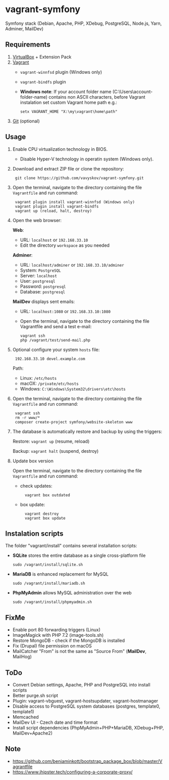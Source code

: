 # vagrant-symfony

Symfony stack (Debian, Apache, PHP, XDebug, PostgreSQL, Node.js, Yarn, Adminer, MailDev)

## Requirements
1. [VirtualBox](https://www.virtualbox.org/) + Extension Pack
2. [Vagrant](https://www.vagrantup.com/)
    - `vagrant-winnfsd` plugin (Windows only)
    - `vagrant-bindfs` plugin
    - **Windows note**: If your account folder name (C:\Users\account-folder-name\) contains non ASCII characters, before Vagrant instalation set custom Vagrant home path e.g.:
        
          setx VAGRANT_HOME "X:\my\vagrant\home\path"
        
4. [Git](https://git-scm.com/) (optional)

## Usage

1. Enable CPU virtualization technology in BIOS.

    - Disable Hyper-V technology in operatin system (Windows only).
      
2. Download and extract ZIP file or clone the repository:

        git clone https://github.com/vavyskov/vagrant-symfony.git

3. Open the terminal, navigate to the directory containing the file `Vagrantfile` and run command:

        vagrant plugin install vagrant-winnfsd (Windows only)
        vagrant plugin install vagrant-bindfs
        vagrant up (reload, halt, destroy)

4. Open the web browser:

    **Web**:
    - URL: `localhost` or `192.168.33.10`
    - Edit the directory `workspace` as you needed

    **Adminer**:
    - URL: `localhost/adminer` or `192.168.33.10/adminer`
	- System: `PostgreSQL`
    - Server: `localhost`
	- User: `postgresql`
	- Password: `postgresql`
	- Database: `postgresql`
	
	**MailDev** displays sent emails:
	- URL: `localhost:1080` or `192.168.33.10:1080`
    - Open the terminal, navigate to the directory containing the file Vagrantfile and send a test e-mail:
        
          vagrant ssh
          php /vagrant/test/send-mail.php 

5. Optional configure your system `hosts` file:

		192.168.33.10 devel.example.com

	Path:
    - Linux: `/etc/hosts`
	- macOX: `/private/etc/hosts`
	- Windows: `C:\Windows\System32\drivers\etc\hosts`

6. Open the terminal, navigate to the directory containing the file `Vagrantfile` and run command:

        vagrant ssh
        rm -r www/*
        composer create-project symfony/website-skeleton www

7. The database is automatically restore and backup by using the triggers:

    Restore: `vagrant up` (resume, reload)
    
    Backup: `vagrant halt` (suspend, destroy)

8. Update box version

    Open the terminal, navigate to the directory containing the file `Vagrantfile` and run command:
    
    - check updates:

            vagrant box outdated
        
    - box update:
    
            vagrant destroy
            vagrant box update

## Instalation scripts

The folder "vagrant/install" contains several installation scripts:

- **SQLite** stores the entire database as a single cross-platform file

      sudo /vagrant/install/sqlite.sh

- **MariaDB** is enhanced replacement for MySQL

      sudo /vagrant/install/mariadb.sh

- **PhpMyAdmin** allows MySQL administration over the web

      sudo /vagrant/install/phpmyadmin.sh

## FixMe

- Enable port 80 forwarding triggers (Linux)
- ImageMagick with PHP 7.2 (image-tools.sh)
- Restore MongoDB - check if the MongoDB is installed
- Fix (Drupal) file permission on macOS
- MailCatcher "From" is not the same as "Source From" (**MailDev**, MailHog)

## ToDo

- Convert Debian settings, Apache, PHP and PostgreSQL into install scripts
- Better purge.sh script
- Plugin: vagrant-vbguest, vagrant-hostsupdater, vagrant-hostmanager
- Disable access to PostgreSQL system databases (postgres, template0, template1)
- Memcached
- MailDev UI - Czech date and time format
- Install script dependencies (PhpMyAdmin+PHP+MariaDB, XDebug+PHP, MailDev+Apache2)

## Note

- https://github.com/benjaminkott/bootstrap_package_box/blob/master/Vagrantfile
- https://www.jhipster.tech/configuring-a-corporate-proxy/

